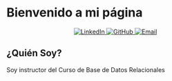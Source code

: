 # Bienvenido a mi página

<p align="center">
  <a href="https://www.linkedin.com/in/gines-rodriguez-778614141" target="_blank">
  <img alt="LinkedIn" src="https://img.shields.io/badge/LinkedIn-007785?style-for-the-badge&logo-linkedin&logoColor=white" />
</a>
<a href="www.google.co.ve" target="_blank">
  <img alt="GitHub" src="https://img.shields.io/badge/GitHub-181717?style-for-the-badge&logo-github&logoColor=white" />
</a>
<a href="mailto: gines19800@hotmail.com">
<img alt="Email" src="https://img.shields.io/badge/Email-014836?style-for-the-badge&logo-gmail&logoColor=white" />
</a>
</p>

## ¿Quién Soy?
Soy instructor del Curso de Base de Datos Relacionales

